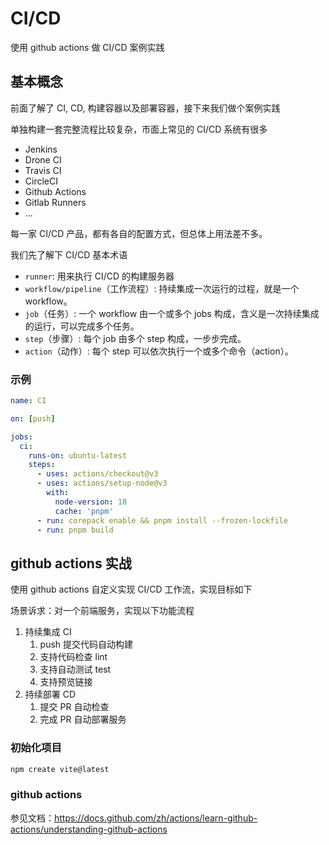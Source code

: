 # CI/CD

使用 github actions 做 CI/CD 案例实践

## 基本概念

前面了解了 CI, CD, 构建容器以及部署容器，接下来我们做个案例实践

单独构建一套完整流程比较复杂，市面上常见的 CI/CD 系统有很多

- Jenkins
- Drone CI
- Travis CI
- CircleCI
- Github Actions
- Gitlab Runners
- ...

每一家 CI/CD 产品，都有各自的配置方式，但总体上用法差不多。

我们先了解下 CI/CD 基本术语

- `runner`: 用来执行 CI/CD 的构建服务器
- `workflow/pipeline`（工作流程）: 持续集成一次运行的过程，就是一个 workflow。
- `job`（任务）: 一个 workflow 由一个或多个 jobs 构成，含义是一次持续集成的运行，可以完成多个任务。
- `step`（步骤）: 每个 job 由多个 step 构成，一步步完成。
- `action`（动作）: 每个 step 可以依次执行一个或多个命令（action）。

### 示例

```yml
name: CI

on: [push]

jobs:
  ci:
    runs-on: ubuntu-latest
    steps:
      - uses: actions/checkout@v3
      - uses: actions/setup-node@v3
        with:
          node-version: 18
          cache: 'pnpm'
      - run: corepack enable && pnpm install --frozen-lockfile
      - run: pnpm build
```

## github actions 实战

使用 github actions 自定义实现 CI/CD 工作流，实现目标如下

场景诉求：对一个前端服务，实现以下功能流程

1. 持续集成 CI
   1. push 提交代码自动构建
   2. 支持代码检查 lint
   3. 支持自动测试 test
   4. 支持预览链接
2. 持续部署 CD
   1. 提交 PR 自动检查
   2. 完成 PR 自动部署服务

### 初始化项目

```bash
npm create vite@latest
```

### github actions

参见文档：https://docs.github.com/zh/actions/learn-github-actions/understanding-github-actions
